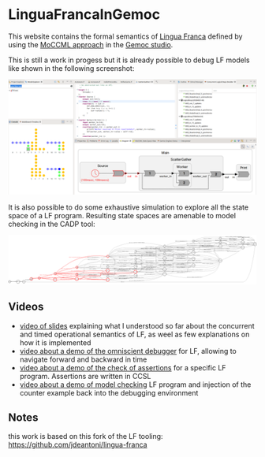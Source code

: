# LinguaFrancaInGemoc

This website contains the formal semantics of [Lingua Franca](https://github.com/icyphy/lingua-franca/)
 defined by using the [MoCCML approach](http://timesquare.inria.fr/moccml/) in the [Gemoc studio](http://eclipse.org/gemoc).

This is still a work in progess but it is already possible to debug LF models like shown in the following screenshot:

![LFdebugging](/screenshots/scatterGatherDebug.png)

It is also possible to do some exhaustive simulation to explore all the state space of a LF program. Resulting state spaces are amenable to model checking in the CADP tool:

![LFstateSpace](/screenshots/scatterGatherStateSpace.png)

## Videos

 - [video of slides](https://unice-my.sharepoint.com/:v:/g/personal/julien_deantoni_unice_fr/EZIZL5ROok1DupbGhVNspKgB8d2mrKEFbTLkXeam6s0Lsg?e=1KDpUK) explaining what I understood so far about the concurrent and timed operational semantics of LF, as weel as few explanations on how it is implemented
 - [video about a demo of the omniscient debugger](https://unice-my.sharepoint.com/:v:/g/personal/julien_deantoni_unice_fr/ESTC5OgpnMdKsWne9hfnS6sB6JTRb26DjIEF4KqidfzfVQ?e=8BaRHq) for LF, allowing to navigate forward and backward in time
 - [video about a demo of the check of assertions](https://unice-my.sharepoint.com/:v:/g/personal/julien_deantoni_unice_fr/ESbXfVCpMFJEu9k0cWPm6n8BQWzOjyShwCNkjY7tKQQxsA?e=tY8T66) for a specific LF program. Assertions are written in CCSL
 - [video about a demo of model checking](https://unice-my.sharepoint.com/:v:/g/personal/julien_deantoni_unice_fr/EQGaYGG9q_RMmJYawCy7eRoBdjiuOw7LnWWkFQN5v5S-bQ?e=kcaIV6) LF program and injection of the counter example back into the debugging environment


## Notes

this work is based on this fork of the LF tooling: https://github.com/jdeantoni/lingua-franca
